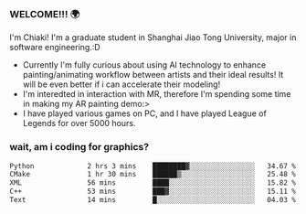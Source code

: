 ### WELCOME!!! 🌍

I'm Chiaki! I'm a graduate student in Shanghai Jiao Tong University, major in software engineering.:D

-  Currently I'm fully curious about using AI technology to enhance painting/animating workflow between artists and their ideal results! It will be even better if i can accelerate their modeling!
-  I'm interedted in interaction with MR, therefore I'm spending some time in making my AR painting demo:>
-  I have played various games on PC, and I have played League of Legends for over 5000 hours.


### wait, am i coding for graphics?
<!--START_SECTION:waka-->

```txt
Python             2 hrs 3 mins    ████████▓░░░░░░░░░░░░░░░░   34.67 %
CMake              1 hr 30 mins    ██████▒░░░░░░░░░░░░░░░░░░   25.48 %
XML                56 mins         ████░░░░░░░░░░░░░░░░░░░░░   15.82 %
C++                53 mins         ███▓░░░░░░░░░░░░░░░░░░░░░   15.11 %
Text               14 mins         █░░░░░░░░░░░░░░░░░░░░░░░░   04.03 %
```

<!--END_SECTION:waka-->

<!--
**Chiaki-meow/Chiaki-meow** is a ✨ _special_ ✨ repository because its `README.md` (this file) appears on your GitHub profile.

Here are some ideas to get you started:

- 🔭 I’m currently working on ...
- 🌱 I’m currently learning ...
- 👯 I’m looking to collaborate on ...
- 🤔 I’m looking for help with ...
- 💬 Ask me about ...
- 📫 How to reach me: ...
- 😄 Pronouns: ...
- ⚡ Fun fact: ...
-->
